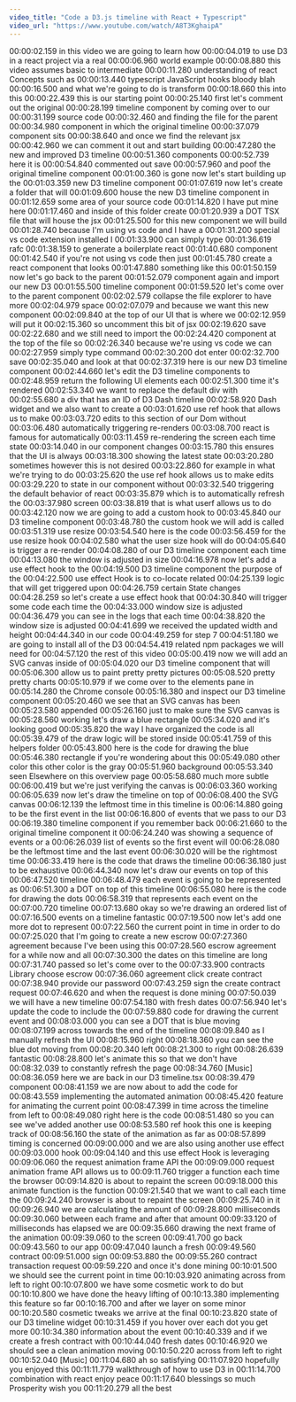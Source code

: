 ```yaml
---
video_title: "Code a D3.js timeline with React + Typescript"
video_url: "https://www.youtube.com/watch/A8T3KghaipA"
---
```


00:00:02.159 in this video we are going to learn how
00:00:04.019 to use D3 in a react project via a real
00:00:06.960 world example
00:00:08.880 this video assumes basic to intermediate
00:00:11.280 understanding of react Concepts such as
00:00:13.440 typescript JavaScript hooks bloody blah
00:00:16.500 and what we're going to do is transform
00:00:18.660 this into this
00:00:22.439 this is our starting point
00:00:25.140 first let's comment out the original
00:00:28.199 timeline component by coming over to our
00:00:31.199 source code
00:00:32.460 and finding the file for the parent
00:00:34.980 component in which the original timeline
00:00:37.079 component sits
00:00:38.640 and once we find the relevant jsx
00:00:42.960 we can comment it out and start building
00:00:47.280 the new and improved D3 timeline
00:00:51.360 components
00:00:52.739 here it is
00:00:54.840 commented out save
00:00:57.960 and poof the original timeline component
00:01:00.360 is gone now let's start building up the
00:01:03.359 new D3 timeline component
00:01:07.619 now let's create a folder that will
00:01:09.600 house the new D3 timeline component in
00:01:12.659 some area of your source code
00:01:14.820 I have put mine here
00:01:17.460 and inside of this folder create
00:01:20.939 a DOT TSX file that will house the jsx
00:01:25.500 for this new component we will build
00:01:28.740 because I'm using vs code and I have a
00:01:31.200 special vs code extension installed I
00:01:33.900 can simply type
00:01:36.619 rafc
00:01:38.159 to generate a boilerplate react
00:01:40.680 component
00:01:42.540 if you're not using vs code then just
00:01:45.780 create a react component that looks
00:01:47.880 something like this
00:01:50.159 now let's go back to the parent
00:01:52.079 component again and import our new D3
00:01:55.500 timeline component
00:01:59.520 let's come over to the parent component
00:02:02.579 collapse the file explorer to have more
00:02:04.979 space
00:02:07.079 and because we want this new component
00:02:09.840 at the top of our UI that is where we
00:02:12.959 will put it
00:02:15.360 so uncomment this bit of jsx
00:02:19.620 save
00:02:22.680 and we still need to import the
00:02:24.420 component at the top of the file so
00:02:26.340 because we're using vs code we can
00:02:27.959 simply type command
00:02:30.200 dot enter
00:02:32.700 save
00:02:35.040 and look at that
00:02:37.319 here is our new D3 timeline component
00:02:44.660 let's edit the D3 timeline components to
00:02:48.959 return the following UI elements each
00:02:51.300 time it's rendered
00:02:53.340 we want to replace the default div with
00:02:55.680 a div that has an ID of D3 Dash timeline
00:02:58.920 Dash widget and we also want to create a
00:03:01.620 use ref hook that allows us to make
00:03:03.720 edits to this section of our Dom without
00:03:06.480 automatically triggering re-renders
00:03:08.700 react is famous for automatically
00:03:11.459 re-rendering the screen each time state
00:03:14.040 in our component changes
00:03:15.780 this ensures that the UI is always
00:03:18.300 showing the latest state
00:03:20.280 sometimes however this is not desired
00:03:22.860 for example in what we're trying to do
00:03:25.620 the use ref hook allows us to make edits
00:03:29.220 to state in our component without
00:03:32.540 triggering the default behavior of react
00:03:35.879 which is to automatically refresh the
00:03:37.980 screen
00:03:38.819 that is what userf allows us to do
00:03:42.120 now we are going to add a custom hook to
00:03:45.840 our D3 timeline component
00:03:48.780 the custom hook we will add is called
00:03:51.319 use resize
00:03:54.540 here is the code
00:03:56.459 for the use resize hook
00:04:02.580 what the user size hook will do
00:04:05.640 is trigger a re-render
00:04:08.280 of our D3 timeline component each time
00:04:13.080 the window is adjusted in size
00:04:16.978 now let's add a use effect hook to the
00:04:19.500 D3 timeline component the purpose of the
00:04:22.500 use effect Hook is to co-locate related
00:04:25.139 logic that will get triggered upon
00:04:26.759 certain State changes
00:04:28.259 so let's create a use effect hook that
00:04:30.840 will trigger some code each time the
00:04:33.000 window size is adjusted
00:04:36.479 you can see in the logs that each time
00:04:38.820 the window size is adjusted
00:04:41.699 we received the updated width and height
00:04:44.340 in our code
00:04:49.259 for step 7
00:04:51.180 we are going to install all of the D3
00:04:54.419 related npm packages we will need for
00:04:57.120 the rest of this video
00:05:00.419 now we will add an SVG canvas inside of
00:05:04.020 our D3 timeline component that will
00:05:06.300 allow us to paint pretty pretty pictures
00:05:08.520 pretty pretty charts
00:05:10.979 if we come over to the elements pane in
00:05:14.280 the Chrome console
00:05:16.380 and inspect our D3 timeline component
00:05:20.460 we see that an SVG canvas has been
00:05:23.580 appended
00:05:26.160 just to make sure the SVG canvas is
00:05:28.560 working let's draw a blue rectangle
00:05:34.020 and it's looking good
00:05:35.820 the way I have organized the code is all
00:05:39.479 of the draw logic will be stored inside
00:05:41.759 of this helpers folder
00:05:43.800 here is the code for drawing the blue
00:05:46.380 rectangle if you're wondering about this
00:05:49.080 other color this other color is the gray
00:05:51.960 background
00:05:53.340 seen Elsewhere on this overview page
00:05:58.680 much more subtle
00:06:00.419 but we're just verifying the canvas is
00:06:03.360 working
00:06:05.639 now let's draw the timeline on top of
00:06:08.400 the SVG canvas
00:06:12.139 the leftmost time in this timeline is
00:06:14.880 going to be the first event in the list
00:06:16.800 of events that we pass to our D3
00:06:19.380 timeline component if you remember back
00:06:21.660 to the original timeline component it
00:06:24.240 was showing a sequence of events or a
00:06:26.039 list of events so the first event will
00:06:28.080 be the leftmost time and the last event
00:06:30.020 will be the rightmost time
00:06:33.419 here is the code that draws the timeline
00:06:36.180 just to be exhaustive
00:06:44.340 now let's draw our events on top of this
00:06:47.520 timeline
00:06:48.479 each event is going to be represented as
00:06:51.300 a DOT on top of this timeline
00:06:55.080 here is the code for drawing the dots
00:06:58.319 that represents each event on the
00:07:00.720 timeline
00:07:13.680 okay so we're drawing an ordered list of
00:07:16.500 events on a timeline fantastic
00:07:19.500 now let's add one more dot to represent
00:07:22.560 the current point in time in order to do
00:07:25.020 that I'm going to create a new escrow
00:07:27.360 agreement because I've been using this
00:07:28.560 escrow agreement for a while now and all
00:07:30.300 the dates on this timeline are long
00:07:31.740 passed so let's come over to the
00:07:33.900 contracts Library choose escrow
00:07:36.060 agreement click create contract
00:07:38.940 provide our password
00:07:43.259 sign the create contract request
00:07:46.620 and when the request is done mining
00:07:50.039 we will have a new timeline
00:07:54.180 with fresh dates
00:07:56.940 let's update the code to include the
00:07:59.880 code for drawing the current event and
00:08:03.000 you can see a DOT that is blue moving
00:08:07.199 across towards the end of the timeline
00:08:09.840 as I manually refresh the UI
00:08:15.960 right
00:08:18.360 you can see the blue dot moving from
00:08:20.340 left
00:08:21.300 to right
00:08:26.639 fantastic
00:08:28.800 let's animate this so that we don't have
00:08:32.039 to constantly refresh the page
00:08:34.760 [Music]
00:08:36.059 here we are back in our D3 timeline.tsx
00:08:39.479 component
00:08:41.159 we are now about to add the code for
00:08:43.559 implementing the automated animation
00:08:45.420 feature for animating the current point
00:08:47.399 in time across the timeline from left to
00:08:49.080 right here is the code
00:08:51.480 so you can see we've added another use
00:08:53.580 ref hook this one is keeping track of
00:08:56.160 the state of the animation as far as
00:08:57.899 timing is concerned
00:09:00.000 and we are also using another use effect
00:09:03.000 hook
00:09:04.140 and this use effect Hook is leveraging
00:09:06.060 the request animation frame API the
00:09:09.000 request animation frame API allows us to
00:09:11.760 trigger a function each time the browser
00:09:14.820 is about to repaint the screen
00:09:18.000 this animate function is the function
00:09:21.540 that we want to call each time the
00:09:24.240 browser is about to repaint the screen
00:09:25.740 in it
00:09:26.940 we are calculating the amount of
00:09:28.800 milliseconds
00:09:30.060 between each frame and after that amount
00:09:33.120 of milliseconds has elapsed we are
00:09:35.660 drawing the next frame of the animation
00:09:39.060 to the screen
00:09:41.700 go back
00:09:43.560 to our app
00:09:47.040 launch a fresh
00:09:49.560 contract
00:09:51.000 sign
00:09:53.880 the
00:09:55.260 contract transaction request
00:09:59.220 and once it's done mining
00:10:01.500 we should see the current point in time
00:10:03.920 animating across from left to right
00:10:07.800 we have some cosmetic work to do but
00:10:10.800 we have done the heavy lifting of
00:10:13.380 implementing this feature so far
00:10:16.700 and after we layer on some minor
00:10:20.580 cosmetic tweaks we arrive at the final
00:10:23.820 state of our D3 timeline widget
00:10:31.459 if you hover over each dot you get more
00:10:34.380 information about the event
00:10:40.339 and if we create a fresh contract with
00:10:44.040 fresh dates
00:10:46.920 we should see a clean animation moving
00:10:50.220 across from left to right
00:10:52.040 [Music]
00:11:04.680 ah so satisfying
00:11:07.920 hopefully you enjoyed this
00:11:11.779 walkthrough of how to use D3 in
00:11:14.700 combination with react enjoy peace
00:11:17.640 blessings so much Prosperity wish you
00:11:20.279 all the best

